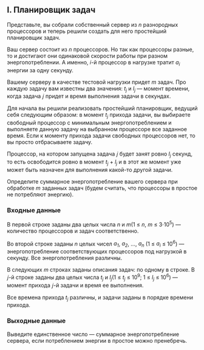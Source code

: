 ## I. Планировщик задач

Представьте, вы собрали собственный сервер из _n_ разнородных процессоров и теперь решили создать для него простейший планировщик задач.

Ваш сервер состоит из _n_ процессоров. Но так как процессоры разные, то и достигают они одинаковой скорости работы при разном энергопотреблении. А именно, 𝑖-й процессор в нагрузке тратит _a<sub>i</sub>_ энергии за одну секунду.

Вашему серверу в качестве тестовой нагрузки придет _m_ задач. Про каждую задачу вам известны два значения: _t<sub>j</sub>_ и _l<sub>j</sub>_ — момент времени, когда задача 𝑗 придет и время выполнения задачи в секундах.

Для начала вы решили реализовать простейший планировщик, ведущий себя следующим образом: в момент _t<sub>j</sub>_ прихода задачи, вы выбираете свободный процессор с минимальным энергопотреблением и выполняете данную задачу на выбранном процессоре все заданное время. Если к моменту прихода задачи свободных процессоров нет, то вы просто отбрасываете задачу.

Процессор, на котором запущена задача 𝑗 будет занят ровно _l<sub>j</sub>_ секунд, то есть освободится ровно в момент _t<sub>j</sub>_ + _l<sub>j</sub>_ и в этот же момент уже может быть назначен для выполнения какой-то другой задачи.

Определите суммарное энергопотребление вашего сервера при обработке _m_ заданных задач (будем считать, что процессоры в простое не потребляют энергию).

### Входные данные
В первой строке заданы два целых числа _n_ и _m_(1 ≤ _n_, _m_ ≤ 3⋅10<sup>5</sup>) — количество процессоров и задач соответственно.

Во второй строке заданы _n_ целых чисел _a<sub>1</sub>_, _a<sub>2</sub>_, …, _a<sub>n</sub>_ (1 ≤ _a<sub>i</sub>_ ≤ 10<sup>6</sup>) — энергопотребление соответствующих процессоров под нагрузкой в секунду. Все энергопотребления различны.

В следующих _m_ строках заданы описания задач: по одному в строке. В 𝑗-й строке заданы два целых числа _t<sub>j</sub>_ и _l<sub>j</sub>_(1 ≤ _t<sub>j</sub>_ ≤ 10<sup>9</sup>; 1 ≤ _l<sub>j</sub>_ ≤ 10<sup>6</sup>) — момент прихода 𝑗-й задачи и время ее выполнения.

Все времена прихода _t<sub>j</sub>_ различны, и задачи заданы в порядке времени прихода.

### Выходные данные
Выведите единственное число — суммарное энергопотребление сервера, если потреблением энергии в простое можно пренебречь.